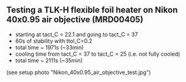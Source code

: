 ## Testing a TLK-H flexible foil heater on Nikon 40x0.95 air objective (MRD00405)
- starting at tact_C = 22.1 and going to tact_C = 37
- 60s of stability with ttol_C=0.2
- total time ~ 1971s (~33min)
- cooling time from tact_C = 37 to tact_C = 25 (i.e. not fully cooled)
- total time ~ 2111s (~35min)

(see setup photo "Nikon_40x0.95_air_objective_test.jpg")
